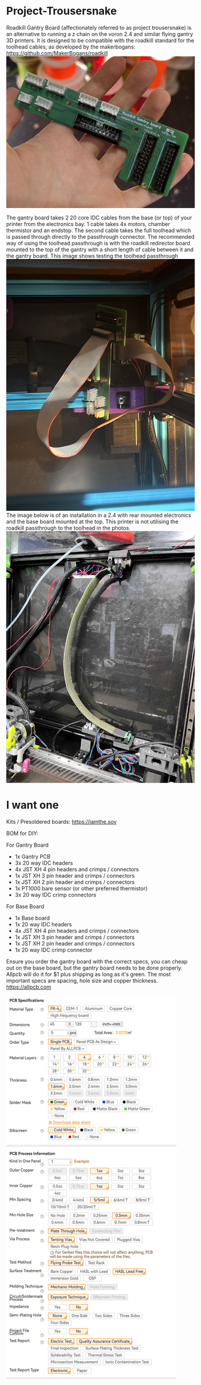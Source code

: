 # Project-Trousersnake

Roadkill Gantry Board (affectionately referred to as project trousersnake) is an alternative to running a z chain on the voron 2.4 and similar flying gantry 3D printers. It is designed to be compatible with the roadkill standard for the toolhead cables, as developed by the makerbogans: https://github.com/MakerBogans/roadkill
![assembled pcb](https://github.com/iamthesoy/Project-Trousersnake/blob/main/Images/First%20board.jpg?raw=true)

The gantry board takes 2 20 core IDC cables from the base (or top) of your printer from the electronics bay. 1 cable takes 4x motors, chamber thermistor and an endstop. The second cable takes the full toolhead which is passed through directly to the passthrough connector. The recommended way of using the toolhead passthrough is with the roadkill redirector board mounted to the top of the gantry with a short length of cable between it and the gantry board. This image shows testing the toolhead passthrough
![testing on trident](https://github.com/iamthesoy/Project-Trousersnake/blob/main/Images/toolheadtesting.jpg?raw=true)
The image below is of an installation in a 2.4 with rear mounted electronics and the base board mounted at the top. This printer is not utilising the roadkill passthrough to the toolhead in the photos. 
![installed on voron 2.4](https://github.com/iamthesoy/Project-Trousersnake/blob/main/Images/IMG_2058.jpg?raw=true)


# I want one
Kits / Presoldered boards:
https://iamthe.soy

BOM for DIY:

For Gantry Board
 - 1x Gantry PCB 
 - 3x 20 way IDC headers 
 - 4x JST XH 4 pin headers and crimps / connectors 
 - 1x JST XH 3 pin header and crimps / connectors 
 - 1x JST XH 2 pin header and crimps / connectors 
 - 1x PT1000 bare sensor (or other preferred thermistor) 
 - 3x 20 way IDC crimp connectors
 
 For Base Board
  - 1x Base board 
 - 1x 20 way IDC headers 
 - 4x JST XH 4 pin headers and crimps / connectors 
 - 1x JST XH 3 pin header and crimps / connectors 
 - 1x JST XH 2 pin header and crimps / connectors 
 - 1x 20 way IDC crimp connector

Ensure you order the gantry board with the correct specs, you can cheap out on the base board, but the gantry board needs to be done properly. Allpcb will do it for $1 plus shipping as long as it's green. The most important specs are spacing, hole size and copper thickness. https://allpcb.com

![pcb specs](https://github.com/iamthesoy/Project-Trousersnake/blob/main/Images/pcb%20specs.png?raw=true)

